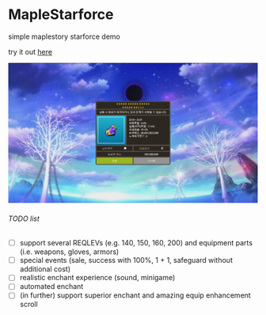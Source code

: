# MapleStarforce
simple maplestory starforce demo

try it out [here](https://zezejeje.github.io/MapleStarforce/)

![](./images/screenshot.png)

###### TODO list
- [ ] support several REQLEVs (e.g. 140, 150, 160, 200) and equipment parts (i.e. weapons, gloves, armors)
- [ ] special events (sale, success with 100%, 1 + 1, safeguard without additional cost)
- [ ] realistic enchant experience (sound, minigame)
- [ ] automated enchant
- [ ] (in further) support superior enchant and amazing equip enhancement scroll
